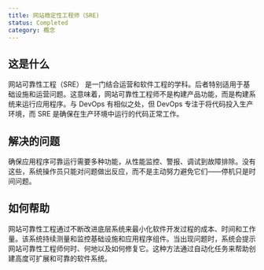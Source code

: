 ```yaml
---
title: 网站稳定性工程师（SRE)
status: Completed
category: 概念
---
```


## 这是什么

网站可靠性工程（SRE） 是一门结合运营和软件工程的学科。后者特别适用于基础设施和运营问题。这意味着，网站可靠性工程师不是构建产品功能，而是构建系统来运行应用程序。与 DevOps 有相似之处，但 DevOps 专注于将代码投入生产环境，而 SRE 是确保在生产环境中运行的代码正常工作。

## 解决的问题

确保应用程序可靠运行需要多种功能，从性能监控、警报、调试到故障排除。没有这些，系统操作员只能对问题做出反应，而不是主动努力避免它们——停机只是时间问题。

## 如何帮助

网站可靠性工程通过不断改进底层系统来最小化软件开发过程的成本、时间和工作量。该系统持续测量和监控基础设施和应用程序组件。当出现问题时，系统会提示网站可靠性工程师何时、何地以及如何修复它。这种方法通过自动化任务来帮助创建高度可扩展和可靠的软件系统。
